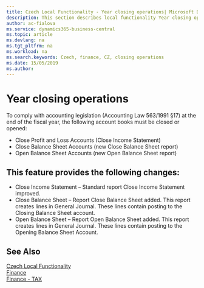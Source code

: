 ```yaml
---
title: Czech Local Functionality - Year closing operations| Microsoft Docs
description: This section describes local functionality Year closing operations
author: ac-fialova
ms.service: dynamics365-business-central
ms.topic: article
ms.devlang: na
ms.tgt_pltfrm: na
ms.workload: na
ms.search.keywords: Czech, finance, CZ, closing operations
ms.date: 15/05/2019
ms.author: 
---
```


# Year closing operations

To comply with accounting legislation (Accounting Law 563/1991 §17) at the end of the fiscal year, the following account books must be closed or opened:
- Close Profit and Loss Accounts (Close Income Statement)
- Close Balance Sheet Accounts (new Close Balance Sheet report)
- Open Balance Sheet Accounts (new Open Balance Sheet report)

## This feature provides the following changes:
- Close Income Statement – Standard report Close Income Statement improved.
- Close Balance Sheet – Report Close Balance Sheet added. This report creates lines in General Journal. These lines contain posting to the Closing Balance Sheet account.
- Open Balance Sheet – Report Open Balance Sheet added. This report creates lines in General Journal. These lines contain posting to the Opening Balance Sheet Account.


## See Also
[Czech Local Functionality](czech-local-functionality.md)  
[Finance](finance.md)  
[Finance - TAX](finance-tax.md)
